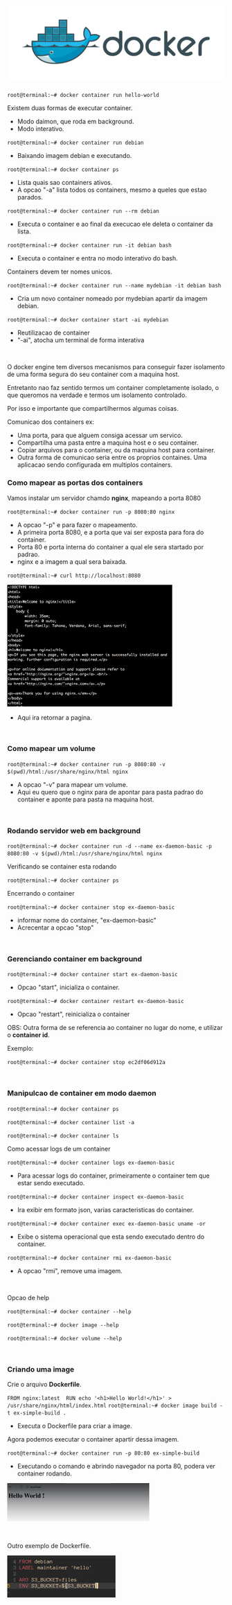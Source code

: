 # ![docker_banner](img/docker_banner.png)

`root@terminal:~# docker container run hello-world`

Existem duas formas de executar container.
  - Modo daimon, que roda em background.
  - Modo interativo.

`root@terminal:~# docker container run debian`

  - Baixando imagem debian e executando.

`root@terminal:~# docker container ps`

  - Lista quais sao containers ativos.
  - A opcao "-a" lista todos os containers, mesmo a queles que estao parados.

`root@terminal:~# docker container run --rm debian`

 - Executa o container e ao final da execucao ele deleta o container da lista.
 
 `root@terminal:~# docker container run -it debian bash`
 
  - Executa o container e entra no modo interativo do bash.
  
Containers devem ter nomes unicos.

`root@terminal:~# docker container run --name mydebian -it debian bash`

  - Cria um novo container nomeado por mydebian apartir da imagem debian.

`root@terminal:~# docker container start -ai mydebian`

  - Reutilizacao de container
  - "-ai", atocha um terminal de forma interativa
  
<br />

O docker engine tem diversos mecanismos para conseguir fazer isolamento de uma forma segura do seu container com a maquina host. 

Entretanto nao faz sentido termos um container completamente isolado, o que queromos na verdade e termos um isolamento controlado.

Por isso e importante que compartilhermos algumas coisas.

  Comunicao dos containers ex:
  
  - Uma porta, para que alguem consiga acessar um servico.
  - Compartilha uma pasta entre a maquina host e o seu container.
  - Copiar arquivos para o container, ou da maquina host para container.
  - Outra forma de comunicao seria entre os proprios containes. Uma aplicacao sendo configurada em multiplos containers.
  
### Como mapear as portas dos containers

Vamos instalar um servidor chamdo **nginx**, mapeando a porta 8080

`root@terminal:~# docker container run -p 8080:80 nginx`

  - A opcao "-p" e para fazer o mapeamento.
  - A primeira porta 8080, e a porta que vai ser exposta para fora do container.
  - Porta 80 e porta interna do container a qual ele sera startado por padrao.
  - nginx e a imagem a qual sera baixada.
  
`root@terminal:~# curl http://localhost:8080`
  
![retorna_pagina_nginx](img/retorna_pagina_nginx.png)

   - Aqui ira retornar a pagina.

<br />

### Como mapear um volume

`root@terminal:~# docker container run -p 8080:80 -v $(pwd)/html:/usr/share/nginx/html nginx`

  - A opcao "-v" para mapear um volume.
  - Aqui eu quero que o nginx para de apontar para pasta padrao do container e aponte para pasta na maquina host.

<br />

### Rodando servidor web em background

`root@terminal:~# docker container run -d --name ex-daemon-basic -p 8080:80 -v $(pwd)/html:/usr/share/nginx/html nginx`

Verificando se container esta rodando

`root@terminal:~# docker container ps`

Encerrando o container

`root@terminal:~# docker container stop ex-daemon-basic`

  - informar nome do container, "ex-daemon-basic"
  - Acrecentar a opcao "stop"

<br />

### Gerenciando container em background

`root@terminal:~# docker container start ex-daemon-basic`

  - Opcao "start", inicializa o container.

`root@terminal:~# docker container restart ex-daemon-basic`

  - Opcao "restart", reinicializa o container
  
OBS: Outra forma de se referencia ao container no lugar do nome, e utilizar o **container id**.

Exemplo:

`root@terminal:~# docker container stop ec2df06d912a`

<br />

### Manipulcao de container em modo daemon

`root@terminal:~# docker container ps`

`root@terminal:~# docker container list -a`

`root@terminal:~# docker container ls`

Como acessar logs de um container

`root@terminal:~# docker container logs ex-daemon-basic`

  - Para acessar logs do container, primeiramente o container tem que estar sendo executado.

`root@terminal:~# docker container inspect ex-daemon-basic`

  - Ira exibir em formato json, varias caracteristicas do container.

`root@terminal:~# docker container exec ex-daemon-basic uname -or`

  - Exibe o sistema operacional que esta sendo executado dentro do container.

`root@terminal:~# docker container rmi ex-daemon-basic`

  - A opcao "rmi", remove uma imagem.

<br />

Opcao de help

`root@terminal:~# docker container --help`

`root@terminal:~# docker image --help`

`root@terminal:~# docker volume --help`

<br />

### Criando uma image

Crie o arquivo **Dockerfile**.

`
  FROM nginx:latest 
  RUN echo '<h1>Hello World!</h1>' > /usr/share/nginx/html/index.html
`
`root@terminal:~# docker image build -t ex-simple-build .`

  - Executa o Dockerfile para criar a image.

Agora podemos executar o container apartir dessa imagem.

`root@terminal:~# docker container run -p 80:80 ex-simple-build`

  - Executando o comando e abrindo navegador na porta 80, podera ver container rodando.

![navegador_hello](img/navegador_hello.png)

<br />

Outro exemplo de Dockerfile.

![criando_image](img/criando_image.png)

 


